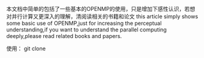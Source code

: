 本文档中简单的包括了一些基本的OPENMP的使用，只是增加下感性认识，若想对并行计算又更深入的理解，清阅读相关的书籍和论文
this article simply shows some basic use of OPENMP,just for increasing the perceptual understanding,if you  want to understand the parallel computing deeply,please read related books and papers.

使用：
git clone 